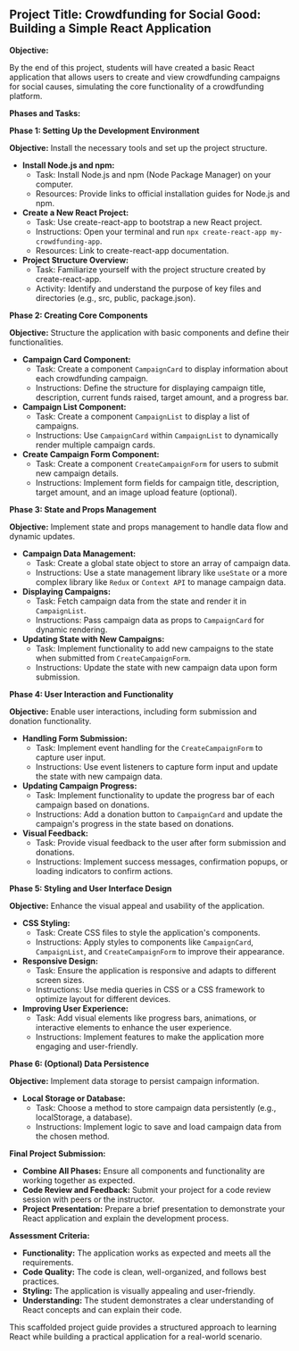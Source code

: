 ## Project Title: Crowdfunding for Social Good: Building a Simple React Application

**Objective:**

By the end of this project, students will have created a basic React application that allows users to create and view crowdfunding campaigns for social causes, simulating the core functionality of a crowdfunding platform. 

**Phases and Tasks:**

**Phase 1: Setting Up the Development Environment**

**Objective:** Install the necessary tools and set up the project structure.

* **Install Node.js and npm:**
    * Task: Install Node.js and npm (Node Package Manager) on your computer.
    * Resources: Provide links to official installation guides for Node.js and npm.
* **Create a New React Project:**
    * Task: Use create-react-app to bootstrap a new React project.
    * Instructions: Open your terminal and run `npx create-react-app my-crowdfunding-app`.
    * Resources: Link to create-react-app documentation.
* **Project Structure Overview:**
    * Task: Familiarize yourself with the project structure created by create-react-app.
    * Activity: Identify and understand the purpose of key files and directories (e.g., src, public, package.json).

**Phase 2:  Creating Core Components**

**Objective:**  Structure the application with basic components and define their functionalities.

* **Campaign Card Component:**
    * Task: Create a component `CampaignCard` to display information about each crowdfunding campaign.
    * Instructions: Define the structure for displaying campaign title, description, current funds raised, target amount, and a progress bar.
* **Campaign List Component:**
    * Task: Create a component `CampaignList` to display a list of campaigns.
    * Instructions: Use `CampaignCard` within `CampaignList` to dynamically render multiple campaign cards.
* **Create Campaign Form Component:**
    * Task: Create a component `CreateCampaignForm` for users to submit new campaign details.
    * Instructions: Implement form fields for campaign title, description, target amount, and an image upload feature (optional). 

**Phase 3: State and Props Management**

**Objective:**  Implement state and props management to handle data flow and dynamic updates.

* **Campaign Data Management:**
    * Task: Create a global state object to store an array of campaign data.
    * Instructions: Use a state management library like `useState` or a more complex library like `Redux` or `Context API` to manage campaign data.
* **Displaying Campaigns:**
    * Task: Fetch campaign data from the state and render it in `CampaignList`.
    * Instructions: Pass campaign data as props to `CampaignCard` for dynamic rendering.
* **Updating State with New Campaigns:**
    * Task: Implement functionality to add new campaigns to the state when submitted from `CreateCampaignForm`.
    * Instructions: Update the state with new campaign data upon form submission.

**Phase 4: User Interaction and Functionality**

**Objective:**  Enable user interactions, including form submission and donation functionality.

* **Handling Form Submission:**
    * Task: Implement event handling for the `CreateCampaignForm` to capture user input.
    * Instructions: Use event listeners to capture form input and update the state with new campaign data.
* **Updating Campaign Progress:**
    * Task: Implement functionality to update the progress bar of each campaign based on donations.
    * Instructions: Add a donation button to `CampaignCard` and update the campaign's progress in the state based on donations.
* **Visual Feedback:**
    * Task: Provide visual feedback to the user after form submission and donations.
    * Instructions: Implement success messages, confirmation popups, or loading indicators to confirm actions.

**Phase 5: Styling and User Interface Design**

**Objective:**  Enhance the visual appeal and usability of the application.

* **CSS Styling:**
    * Task: Create CSS files to style the application's components.
    * Instructions: Apply styles to components like `CampaignCard`, `CampaignList`, and `CreateCampaignForm` to improve their appearance.
* **Responsive Design:**
    * Task: Ensure the application is responsive and adapts to different screen sizes.
    * Instructions: Use media queries in CSS or a CSS framework to optimize layout for different devices.
* **Improving User Experience:**
    * Task: Add visual elements like progress bars, animations, or interactive elements to enhance the user experience.
    * Instructions: Implement features to make the application more engaging and user-friendly.

**Phase 6: (Optional) Data Persistence**

**Objective:**  Implement data storage to persist campaign information.

* **Local Storage or Database:**
    * Task: Choose a method to store campaign data persistently (e.g., localStorage, a database).
    * Instructions: Implement logic to save and load campaign data from the chosen method.

**Final Project Submission:**

* **Combine All Phases:** Ensure all components and functionality are working together as expected.
* **Code Review and Feedback:** Submit your project for a code review session with peers or the instructor.
* **Project Presentation:** Prepare a brief presentation to demonstrate your React application and explain the development process.

**Assessment Criteria:**

* **Functionality:** The application works as expected and meets all the requirements.
* **Code Quality:** The code is clean, well-organized, and follows best practices.
* **Styling:** The application is visually appealing and user-friendly.
* **Understanding:** The student demonstrates a clear understanding of React concepts and can explain their code.

This scaffolded project guide provides a structured approach to learning React while building a practical application for a real-world scenario. 
